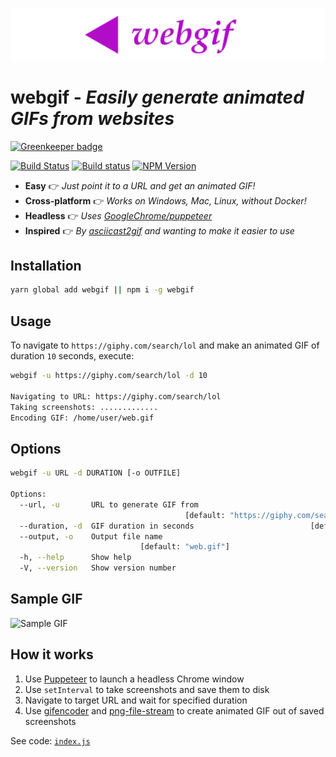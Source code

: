 <p align="center"><img src="logo.svg"></p>

# **webgif** - *Easily generate animated GIFs from websites*

[![Greenkeeper badge](https://badges.greenkeeper.io/anishkny/webgif.svg)](https://greenkeeper.io/)

[![Build Status](https://travis-ci.org/anishkny/webgif.svg?branch=master)](https://travis-ci.org/anishkny/webgif)
[![Build status](https://ci.appveyor.com/api/projects/status/ji5c66ex9ifog9hk/branch/master?svg=true)](https://ci.appveyor.com/project/anishkny/webgif/branch/master)
[![NPM Version](https://img.shields.io/npm/v/webgif.svg)](https://www.npmjs.com/package/webgif)

* **Easy**            :point_right:  *Just point it to a URL and get an animated GIF!*
* **Cross-platform**  :point_right:  *Works on Windows, Mac, Linux, without Docker!*
* **Headless**        :point_right:  *Uses [GoogleChrome/puppeteer](https://github.com/GoogleChrome/puppeteer)*
* **Inspired**        :point_right:  *By [asciicast2gif](https://github.com/asciinema/asciicast2gif) and wanting to make it easier to use*

## Installation
```bash
yarn global add webgif || npm i -g webgif
```

## Usage

To navigate to `https://giphy.com/search/lol` and make an animated GIF of duration `10` seconds, execute:

```bash
webgif -u https://giphy.com/search/lol -d 10

Navigating to URL: https://giphy.com/search/lol
Taking screenshots: .............
Encoding GIF: /home/user/web.gif
```

## Options

```bash
webgif -u URL -d DURATION [-o OUTFILE]

Options:
  --url, -u       URL to generate GIF from
                                       [default: "https://giphy.com/search/lol"]
  --duration, -d  GIF duration in seconds                          [default: 10]
  --output, -o    Output file name
                             [default: "web.gif"]
  -h, --help      Show help                                            [boolean]
  -V, --version   Show version number                                  [boolean]
```

## Sample GIF

![Sample GIF](https://storage.googleapis.com/webgif/web.gif)

## How it works

1. Use [Puppeteer](https://github.com/GoogleChrome/puppeteer) to launch a headless Chrome window
1. Use `setInterval` to take screenshots and save them to disk
1. Navigate to target URL and wait for specified duration
1. Use [gifencoder](https://github.com/eugeneware/gifencoder) and [png-file-stream](https://github.com/eugeneware/png-file-stream) to create animated GIF out of saved screenshots

See code: [`index.js`](index.js)
